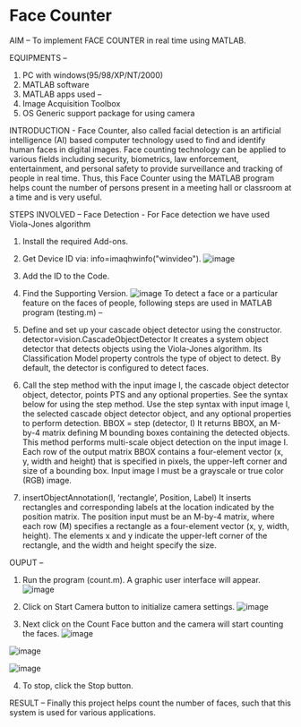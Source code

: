# Face Counter 
AIM – To implement FACE COUNTER in real time using MATLAB.

EQUIPMENTS –
1.	PC with windows(95/98/XP/NT/2000)
2.	MATLAB software
3.	MATLAB apps used –
1.	Image Acquisition Toolbox
2.	OS Generic support package for using camera

INTRODUCTION - Face Counter, also called facial detection is an artificial intelligence (AI) based computer technology used to find and identify human faces in digital images. Face counting technology can be applied to various fields including security, biometrics, law enforcement, entertainment, and personal safety to provide surveillance and tracking of people in real time. Thus, this Face Counter using the MATLAB program helps count the number of persons present in a meeting hall or classroom at a time and is very useful.

STEPS INVOLVED – 
Face Detection - For Face detection we have used Viola-Jones algorithm
1.	Install the required Add-ons.

2.	Get Device ID via: info=imaqhwinfo("winvideo").
![image](https://user-images.githubusercontent.com/71866596/207364548-0f750db9-8a53-44d8-92ba-16ed69215cb2.png)

3.	Add the ID to the Code.

4.	Find the Supporting Version.
![image](https://user-images.githubusercontent.com/71866596/207364584-60ae540f-07e7-448f-b72f-8c04383ba0b3.png)
To detect a face or a particular feature on the faces of people, following steps are used in MATLAB program (testing.m) – 

1.	Define and set up your cascade object detector using the constructor.
detector=vision.CascadeObjectDetector
It creates a system object detector that detects objects using the Viola-Jones algorithm. Its Classification Model property controls the type of object to detect. By default, the detector is configured to detect faces.

2.	Call the step method with the input image I, the cascade object detector object, detector, points PTS and any optional properties. See the syntax below for using the step method. Use the step syntax with input image I, the selected cascade object detector object, and any optional properties to perform detection.
BBOX = step (detector, I)
It returns BBOX, an M-by-4 matrix defining M bounding boxes containing the detected objects. This method performs multi-scale object detection on the input image I. Each row of the output matrix BBOX contains a four-element vector (x, y, width and height) that is specified in pixels, the upper-left corner and size of a bounding box. Input image I must be a grayscale or true color (RGB) image.

3.	insertObjectAnnotation(I, ‘rectangle’, Position, Label)
It inserts rectangles and corresponding labels at the location indicated by the position matrix. The position input must be an M-by-4 matrix, where each row (M) specifies a rectangle as a four-element vector 
(x, y, width, height). The elements x and y indicate the upper-left corner of the rectangle, and the width and height specify the size.

OUPUT –

1.	Run the program (count.m). A graphic user interface will appear.
 ![image](https://user-images.githubusercontent.com/71866596/207364844-d7b584e0-3d79-411c-95f6-a1657f596017.png)

2.	Click on Start Camera button to initialize camera settings.
 ![image](https://user-images.githubusercontent.com/71866596/207364885-beb778d4-b913-4dcb-835d-48d25d2c9ef0.png)

3.	Next click on the Count Face button and the camera will start counting the faces.
 ![image](https://user-images.githubusercontent.com/71866596/207364989-6e2dfcdc-7e85-484f-b749-d89b2c16068e.png)

![image](https://user-images.githubusercontent.com/71866596/207365020-67b10672-0487-458b-bbcb-29b563efdd89.png)
  
![image](https://user-images.githubusercontent.com/71866596/207365051-4cc28a26-ec5a-4959-81eb-92ec18eec431.png)

4.	To stop, click the Stop button.

RESULT – Finally this project helps count the number of faces, such that this system is used for various applications.
